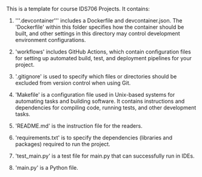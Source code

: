 This is a template for course IDS706 Projects. It contains:

1. '''.devcontainer''' includes a Dockerfile and devcontainer.json. The 'Dockerfile' within this folder specifies how the container should be built, and other settings in this directory may control development environment configurations.

2. 'workflows' includes GitHub Actions, which contain configuration files for setting up automated build, test, and deployment pipelines for your project.

3. '.gitignore' is used to specify which files or directories should be excluded from version control when using Git.

4. 'Makefile' is a configuration file used in Unix-based systems for automating tasks and building software. It contains instructions and dependencies for compiling code, running tests, and other development tasks.

5. 'README.md' is the instruction file for the readers.

6. 'requirements.txt' is to specify the dependencies (libraries and packages) required to run the project.

7. 'test_main.py' is a test file for main.py that can successfully run in IDEs.

8. 'main.py' is a Python file.


